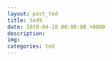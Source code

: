```yaml
---
layout: post_ted
title: ted9
date: 2019-04-18 00:00:00 +0800
description:
img:
categories: ted
---
```



